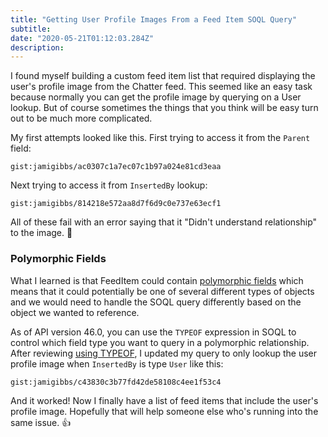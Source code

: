 ```yaml
---
title: "Getting User Profile Images From a Feed Item SOQL Query"
subtitle:
date: "2020-05-21T01:12:03.284Z"
description: 
---
```


I found myself building a custom feed item list that required displaying the user's profile image from the Chatter feed. This seemed like an easy task because normally you can get the profile image by querying on a User lookup. But of course sometimes the things that you think will be easy turn out to be much more complicated.

My first attempts looked like this. First trying to access it from the `Parent` field:

`gist:jamigibbs/ac0307c1a7ec07c1b97a024e81cd3eaa`

Next trying to access it from `InsertedBy` lookup:

`gist:jamigibbs/814218e572aa8d7f6d9c0e737e63ecf1`

All of these fail with an error saying that it "Didn't understand relationship" to the image. :thinking:

### Polymorphic Fields

What I learned is that FeedItem could contain [polymorphic fields](https://developer.salesforce.com/docs/atlas.en-us.soql_sosl.meta/soql_sosl/sforce_api_calls_soql_relationships_and_polymorph_keys.htm) which means that it could potentially be one of several different types of objects and we would need to handle the SOQL query differently based on the object we wanted to reference.

As of API version 46.0, you can use the `TYPEOF` expression in SOQL to control which field type you want to query in a polymorphic relationship. After reviewing [using TYPEOF](https://developer.salesforce.com/docs/atlas.en-us.soql_sosl.meta/soql_sosl/sforce_api_calls_soql_relationships_and_polymorph_keys.htm#soql_relationships_using_typeof_title), I updated my query to only lookup the user profile image when `InsertedBy` is type `User` like this:

`gist:jamigibbs/c43830c3b77fd42de58108c4ee1f53c4`

And it worked! Now I finally have a list of feed items that include the user's profile image. Hopefully that will help someone else who's running into the same issue. :thumbsup: